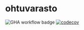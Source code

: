 # ohtuvarasto

![GHA workflow badge](https://github.com/ravioli-maul/ohtuvarasto/workflows/CI/badge.svg)
[![codecov](https://codecov.io/gh/ravioli-maul/ohtuvarasto/graph/badge.svg?token=1RFS3OHMA0)](https://codecov.io/gh/ravioli-maul/ohtuvarasto)
